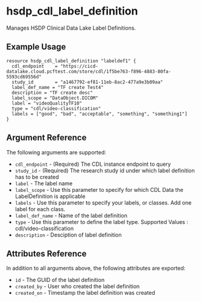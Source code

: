 # hsdp_cdl_label_definition

Manages HSDP Clinical Data Lake Label Definitions.

## Example Usage

```hcl
resource hsdp_cdl_label_definition "labeldef1" {
  cdl_endpoint    = "https://cicd-datalake.cloud.pcftest.com/store/cdl/1f5be763-f896-4883-80fa-5593cd69556d"
  study_id        = "a1467792-ef81-11eb-8ac2-477a9e3b09aa"
  label_def_name = "TF create Test4"
  description = "TF create desc"  
  label_scope = "DataObject.DICOM"
  label = "videoQualityTF10"
  type = "cdl/video-classification"
  labels = ["good", "bad", "acceptable", "something", "something1"]
}
```


## Argument Reference

The following arguments are supported:

* `cdl_endpoint` - (Required) The CDL instance endpoint to query
* `study_id` - (Required) The research study id under which label definition has to be created
* `label` -  The label name
* `label_scope` -	Use this parameter to specify for which CDL Data the LabelDefinition is applicable
* `labels` - 	Use this parameter to specify your labels, or classes. Add one label for each class.
* `label_def_name` - Name of the label definition
* `type` - 	Use this parameter to define the label type. Supported Values : cdl/video-classification
* `description` - Desciption of label definition

## Attributes Reference

In addition to all arguments above, the following attributes are exported:

* `id` - The GUID of the label definition
* `created_by` - User who created the label definition
* `created_on` - Timestamp the label definition was created